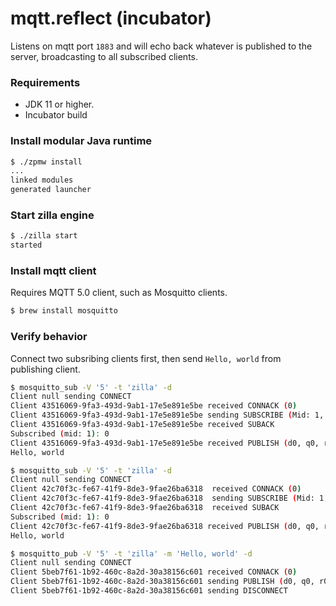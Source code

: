 # mqtt.reflect (incubator)
Listens on mqtt port `1883` and will echo back whatever is published to the server, broadcasting to all subscribed clients.

### Requirements
 - JDK 11 or higher.
 - Incubator build

### Install modular Java runtime
```bash
$ ./zpmw install
...
linked modules
generated launcher
```

### Start zilla engine
```bash
$ ./zilla start
started
```

### Install mqtt client
Requires MQTT 5.0 client, such as Mosquitto clients.
```bash
$ brew install mosquitto
```

### Verify behavior
Connect two subsribing clients first, then send `Hello, world` from publishing client.
```bash
$ mosquitto_sub -V '5' -t 'zilla' -d
Client null sending CONNECT
Client 43516069-9fa3-493d-9ab1-17e5e891e5be received CONNACK (0)
Client 43516069-9fa3-493d-9ab1-17e5e891e5be sending SUBSCRIBE (Mid: 1, Topic: zilla, QoS: 0, Options: 0x00)
Client 43516069-9fa3-493d-9ab1-17e5e891e5be received SUBACK
Subscribed (mid: 1): 0
Client 43516069-9fa3-493d-9ab1-17e5e891e5be received PUBLISH (d0, q0, r0, m0, 'zilla', ... (12 bytes))
Hello, world
```
```bash
$ mosquitto_sub -V '5' -t 'zilla' -d
Client null sending CONNECT
Client 42c70f3c-fe67-41f9-8de3-9fae26ba6318  received CONNACK (0)
Client 42c70f3c-fe67-41f9-8de3-9fae26ba6318  sending SUBSCRIBE (Mid: 1, Topic: zilla, QoS: 0, Options: 0x00)
Client 42c70f3c-fe67-41f9-8de3-9fae26ba6318  received SUBACK
Subscribed (mid: 1): 0
Client 42c70f3c-fe67-41f9-8de3-9fae26ba6318 received PUBLISH (d0, q0, r0, m0, 'zilla', ... (12 bytes))
Hello, world
```
```bash
$ mosquitto_pub -V '5' -t 'zilla' -m 'Hello, world' -d
Client null sending CONNECT
Client 5beb7f61-1b92-460c-8a2d-30a38156c601 received CONNACK (0)
Client 5beb7f61-1b92-460c-8a2d-30a38156c601 sending PUBLISH (d0, q0, r0, m1, 'zilla', ... (12 bytes))
Client 5beb7f61-1b92-460c-8a2d-30a38156c601 sending DISCONNECT
```
